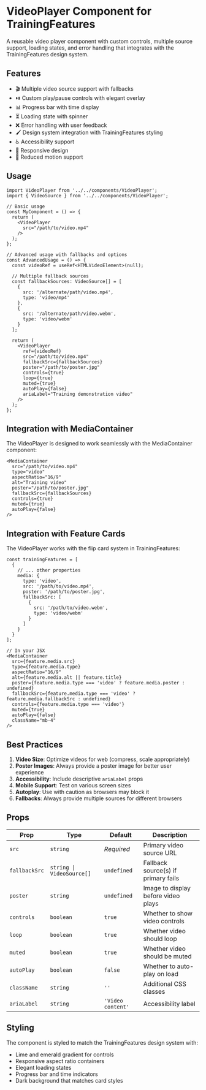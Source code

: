 # VideoPlayer Component for TrainingFeatures

A reusable video player component with custom controls, multiple source support, loading states, and error handling that integrates with the TrainingFeatures design system.

## Features

- 🎬 Multiple video source support with fallbacks
- ⏯️ Custom play/pause controls with elegant overlay
- 📊 Progress bar with time display
- ⏳ Loading state with spinner
- ❌ Error handling with user feedback
- 🖌️ Design system integration with TrainingFeatures styling
- ♿ Accessibility support
- 📱 Responsive design
- 🔄 Reduced motion support

## Usage

```tsx
import VideoPlayer from '../../components/VideoPlayer';
import { VideoSource } from '../../components/VideoPlayer';

// Basic usage
const MyComponent = () => {
  return (
    <VideoPlayer 
      src="/path/to/video.mp4"
    />
  );
};

// Advanced usage with fallbacks and options
const AdvancedUsage = () => {
  const videoRef = useRef<HTMLVideoElement>(null);
  
  // Multiple fallback sources
  const fallbackSources: VideoSource[] = [
    {
      src: '/alternate/path/video.mp4',
      type: 'video/mp4'
    },
    {
      src: '/alternate/path/video.webm',
      type: 'video/webm'
    }
  ];
  
  return (
    <VideoPlayer 
      ref={videoRef}
      src="/path/to/video.mp4"
      fallbackSrc={fallbackSources}
      poster="/path/to/poster.jpg"
      controls={true}
      loop={true}
      muted={true}
      autoPlay={false}
      ariaLabel="Training demonstration video"
    />
  );
};
```

## Integration with MediaContainer

The VideoPlayer is designed to work seamlessly with the MediaContainer component:

```tsx
<MediaContainer
  src="/path/to/video.mp4"
  type="video"
  aspectRatio="16/9"
  alt="Training video"
  poster="/path/to/poster.jpg"
  fallbackSrc={fallbackSources}
  controls={true}
  muted={true}
  autoPlay={false}
/>
```

## Integration with Feature Cards

The VideoPlayer works with the flip card system in TrainingFeatures:

```tsx
const trainingFeatures = [
  {
    // ... other properties
    media: {
      type: 'video',
      src: '/path/to/video.mp4',
      poster: '/path/to/poster.jpg',
      fallbackSrc: [
        {
          src: '/path/to/video.webm',
          type: 'video/webm'
        }
      ]
    }
  }
];

// In your JSX
<MediaContainer 
  src={feature.media.src}
  type={feature.media.type}
  aspectRatio="16/9"
  alt={feature.media.alt || feature.title}
  poster={feature.media.type === 'video' ? feature.media.poster : undefined}
  fallbackSrc={feature.media.type === 'video' ? feature.media.fallbackSrc : undefined}
  controls={feature.media.type === 'video'}
  muted={true}
  autoPlay={false}
  className="mb-4"
/>
```

## Best Practices

1. **Video Size**: Optimize videos for web (compress, scale appropriately)
2. **Poster Images**: Always provide a poster image for better user experience
3. **Accessibility**: Include descriptive `ariaLabel` props
4. **Mobile Support**: Test on various screen sizes
5. **Autoplay**: Use with caution as browsers may block it
6. **Fallbacks**: Always provide multiple sources for different browsers

## Props

| Prop | Type | Default | Description |
|------|------|---------|-------------|
| `src` | `string` | *Required* | Primary video source URL |
| `fallbackSrc` | `string \| VideoSource[]` | `undefined` | Fallback source(s) if primary fails |
| `poster` | `string` | `undefined` | Image to display before video plays |
| `controls` | `boolean` | `true` | Whether to show video controls |
| `loop` | `boolean` | `true` | Whether video should loop |
| `muted` | `boolean` | `true` | Whether video should be muted |
| `autoPlay` | `boolean` | `false` | Whether to auto-play on load |
| `className` | `string` | `''` | Additional CSS classes |
| `ariaLabel` | `string` | `'Video content'` | Accessibility label |

## Styling

The component is styled to match the TrainingFeatures design system with:

- Lime and emerald gradient for controls
- Responsive aspect ratio containers
- Elegant loading states
- Progress bar and time indicators
- Dark background that matches card styles 